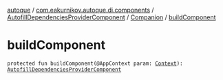 [autoque](../../../index.md) / [com.eakurnikov.autoque.di.components](../../index.md) / [AutofillDependenciesProviderComponent](../index.md) / [Companion](index.md) / [buildComponent](./build-component.md)

# buildComponent

`protected fun buildComponent(@AppContext param: `[`Context`](https://developer.android.com/reference/android/content/Context.html)`): `[`AutofillDependenciesProviderComponent`](../index.md)